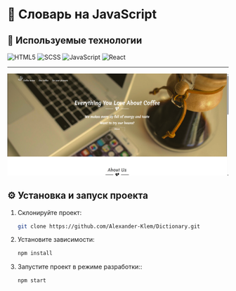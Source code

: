 # 📘 Словарь на JavaScript

## 🚀 Используемые технологии

![HTML5](https://img.shields.io/badge/-HTML5-e34f26?logo=html5&logoColor=white)
![SCSS](https://img.shields.io/badge/-SCSS-1572b6?logo=sass&logoColor=white)
![JavaScript](https://img.shields.io/badge/-JavaScript-f7df1e?logo=javascript&logoColor=black)
![React](https://img.shields.io/badge/-React-000000?logo=react&logoColor=blue)

---
![Превью проекта](image.png)

## ⚙️ Установка и запуск проекта

1. Склонируйте проект:
   ```bash
   git clone https://github.com/Alexander-Klem/Dictionary.git
   ```
2. Установите зависимости:
   ```bash
   npm install
   ```
3. Запустите проект в режиме разработки::
    ```bash
   npm start 
   ``` 


